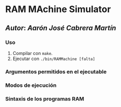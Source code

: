 # RAM MAchine Simulator
## *Autor*: _Aarón José Cabrera Martín_

### Uso

1. Compilar con `make`.
2. Ejecutar con `./bin/RAMMachine [falta]`

### Argumentos permitidos en el ejecutable

### Modos de ejecución

### Sintaxis de los programas RAM

